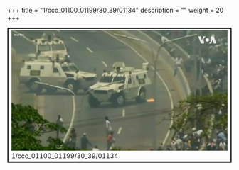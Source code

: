 +++
title = "1/ccc_01100_01199/30_39/01134"
description = ""
weight = 20
+++

<table style="border:2px solid black;max-width:800px;max-height:800px;" 
><tr><td>
<img class="center-fit-jpg"
src="/jpg_/aaa_20190430_NxaOmWaI8sI_01133.jpg">
1/ccc_01100_01199/30_39/01134
</img></td></tr></table>
